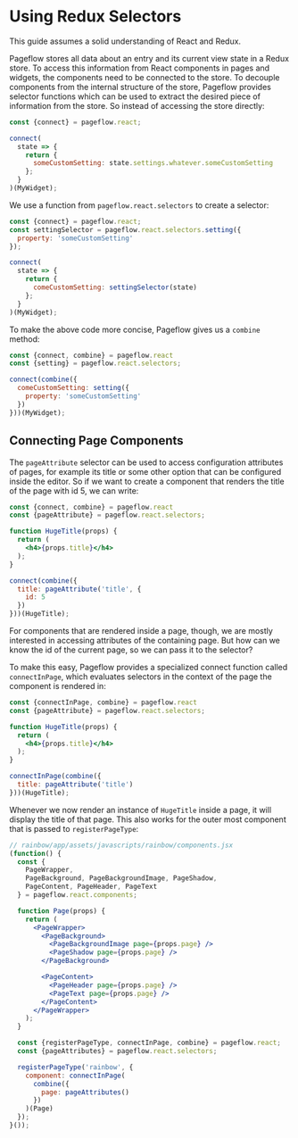 # Using Redux Selectors

This guide assumes a solid understanding of React and Redux.

Pageflow stores all data about an entry and its current view state in
a Redux store. To access this information from React components in
pages and widgets, the components need to be connected to the
store. To decouple components from the internal structure of the
store, Pageflow provides selector functions which can be used to
extract the desired piece of information from the store. So instead of
accessing the store directly:

```jsx
const {connect} = pageflow.react;

connect(
  state => {
    return {
      someCustomSetting: state.settings.whatever.someCustomSetting
    };
  }
)(MyWidget);
```

We use a function from `pageflow.react.selectors` to create a
selector:

```jsx
const {connect} = pageflow.react;
const settingSelector = pageflow.react.selectors.setting({
  property: 'someCustomSetting'
});

connect(
  state => {
    return {
      comeCustomSetting: settingSelector(state)
    };
  }
)(MyWidget);
```

To make the above code more concise, Pageflow gives us a `combine`
method:

```jsx
const {connect, combine} = pageflow.react
const {setting} = pageflow.react.selectors;

connect(combine({
  comeCustomSetting: setting({
    property: 'someCustomSetting'
  })
}))(MyWidget);
```

## Connecting Page Components

The `pageAttribute` selector can be used to access configuration
attributes of pages, for example its title or some other option that
can be configured inside the editor. So if we want to create a
component that renders the title of the page with id 5, we can write:

```jsx
const {connect, combine} = pageflow.react
const {pageAttribute} = pageflow.react.selectors;

function HugeTitle(props) {
  return (
    <h4>{props.title}</h4>
  );
}

connect(combine({
  title: pageAttribute('title', {
    id: 5
  })
}))(HugeTitle);
```

For components that are rendered inside a page, though, we are mostly
interested in accessing attributes of the containing page. But how can
we know the id of the current page, so we can pass it to the selector?

To make this easy, Pageflow provides a specialized connect function
called `connectInPage`, which evaluates selectors in the context of
the page the component is rendered in:

```jsx
const {connectInPage, combine} = pageflow.react
const {pageAttribute} = pageflow.react.selectors;

function HugeTitle(props) {
  return (
    <h4>{props.title}</h4>
  );
}

connectInPage(combine({
  title: pageAttribute('title')
}))(HugeTitle);
```

Whenever we now render an instance of `HugeTitle` inside a page, it
will display the title of that page. This also works for the outer
most component that is passed to `registerPageType`:

```jsx
// rainbow/app/assets/javascripts/rainbow/components.jsx
(function() {
  const {
    PageWrapper,
    PageBackground, PageBackgroundImage, PageShadow,
    PageContent, PageHeader, PageText
  } = pageflow.react.components;

  function Page(props) {
    return (
      <PageWrapper>
        <PageBackground>
          <PageBackgroundImage page={props.page} />
          <PageShadow page={props.page} />
        </PageBackground>

        <PageContent>
          <PageHeader page={props.page} />
          <PageText page={props.page} />
        </PageContent>
      </PageWrapper>
    );
  }

  const {registerPageType, connectInPage, combine} = pageflow.react;
  const {pageAttributes} = pageflow.react.selectors;

  registerPageType('rainbow', {
    component: connectInPage(
      combine({
        page: pageAttributes()
      })
    )(Page)
  });
}());
```
